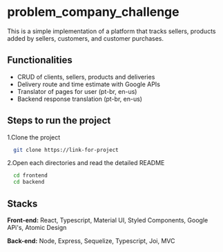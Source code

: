 
# problem_company_challenge

This  is a simple implementation of a platform that tracks sellers, products added by sellers, customers, and customer purchases.


## Functionalities

- CRUD of clients, sellers, products and deliveries
- Delivery route and time estimate with Google APIs
- Translator of pages for user (pt-br, en-us)
- Backend response translation (pt-br, en-us)


## Steps to run the project

1.Clone the project

```bash
  git clone https://link-for-project
```

2.Open each directories and read the detailed README

```bash
  cd frontend
  cd backend
```


## Stacks

**Front-end:** React, Typescript, Material UI, Styled Components, Google APi's, Atomic Design

**Back-end:** Node, Express, Sequelize, Typescript, Joi, MVC

